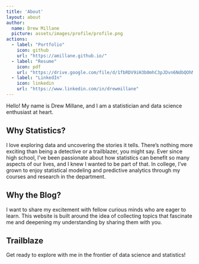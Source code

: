 ```yaml
---
title: 'About'
layout: about
author:
  name: Drew Millane
  picture: assets/images/profile/profile.png
actions:
  - label: "Portfolio"
    icon: github
    url: "https://amillane.github.io/"
  - label: "Resume"
    icon: pdf
    url: "https://drive.google.com/file/d/1fbRDV9iH3b0mhC3pJDvn6NdbQOhM9B1j/view?usp=sharing"
  - label: "LinkedIn"
    icon: linkedin
    url: "https://www.linkedin.com/in/drewmillane"
---
```


Hello! My name is Drew Millane, and I am a statistician and data science enthusiast at heart.

## Why Statistics?
I love exploring data and uncovering the stories it tells. There’s nothing more exciting than being a detective or a trailblazer, you might say. Ever since high school, I've been passionate about how statistics can benefit so many aspects of our lives, and I knew I wanted to be part of that. In college, I’ve grown to enjoy statistical modeling and predictive analytics through my courses and research in the department.

## Why the Blog?
I want to share my excitement with fellow curious minds who are eager to learn. This website is built around the idea of collecting topics that fascinate me and deepening my understanding by sharing them with you.

## Trailblaze 
Get ready to explore with me in the frontier of data science and statistics!
